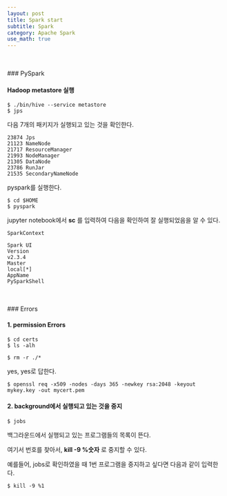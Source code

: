 ```yaml
---
layout: post
title: Spark start
subtitle: Spark
category: Apache Spark
use_math: true
---
```


<br>
<br>
### PySpark

#### Hadoop metastore 실행
```
$ ./bin/hive --service metastore
$ jps
```
다음 7개의 패키지가 실행되고 있는 것을 확인한다.
```
23874 Jps
21123 NameNode
21717 ResourceManager
21993 NodeManager
21305 DataNode
23786 RunJar
21535 SecondaryNameNode
```

pyspark를 실행한다.

```
$ cd $HOME
$ pyspark
```

jupyter notebook에서 __sc__ 를 입력하여 다음을 확인하여 잘 실행되었음을 알 수 있다.

```
SparkContext

Spark UI
Version
v2.3.4
Master
local[*]
AppName
PySparkShell
```

<br>
<br>
### Errors

#### 1. permission Errors

```
$ cd certs
$ ls -alh

$ rm -r ./*
```
yes, yes로 답한다.

```
$ openssl req -x509 -nodes -days 365 -newkey rsa:2048 -keyout mykey.key -out mycert.pem
```

#### 2. background에서 실행되고 있는 것을 중지

```
$ jobs
```

백그라운드에서 실행되고 있는 프로그램들의 목록이 뜬다.

여기서 번호를 찾아서, __kill -9 %숫자__ 로 중지할 수 있다.

예를들어, jobs로 확인하였을 때 1번 프로그램을 중지하고 싶다면 다음과 같이 입력한다.

```
$ kill -9 %1
```

<br>
<br>
